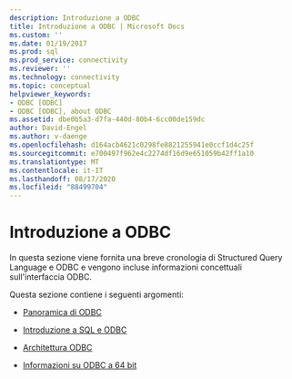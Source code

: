 ```yaml
---
description: Introduzione a ODBC
title: Introduzione a ODBC | Microsoft Docs
ms.custom: ''
ms.date: 01/19/2017
ms.prod: sql
ms.prod_service: connectivity
ms.reviewer: ''
ms.technology: connectivity
ms.topic: conceptual
helpviewer_keywords:
- ODBC [ODBC]
- ODBC [ODBC], about ODBC
ms.assetid: dbe0b5a3-d7fa-440d-80b4-6cc00de159dc
author: David-Engel
ms.author: v-daenge
ms.openlocfilehash: d164acb4621c0298fe8821255941e0ccf1d4c25f
ms.sourcegitcommit: e700497f962e4c2274df16d9e651059b42ff1a10
ms.translationtype: MT
ms.contentlocale: it-IT
ms.lasthandoff: 08/17/2020
ms.locfileid: "88499704"
---
```

# <a name="introduction-to-odbc"></a>Introduzione a ODBC
In questa sezione viene fornita una breve cronologia di Structured Query Language e ODBC e vengono incluse informazioni concettuali sull'interfaccia ODBC.  
  
 Questa sezione contiene i seguenti argomenti:  
  
-   [Panoramica di ODBC](../../odbc/reference/odbc-overview.md)  
  
-   [Introduzione a SQL e ODBC](../../odbc/reference/introduction-to-sql-and-odbc.md)  
  
-   [Architettura ODBC](../../odbc/reference/odbc-architecture.md)  
  
-   [Informazioni su ODBC a 64 bit](../../odbc/reference/odbc-64-bit-information.md)
